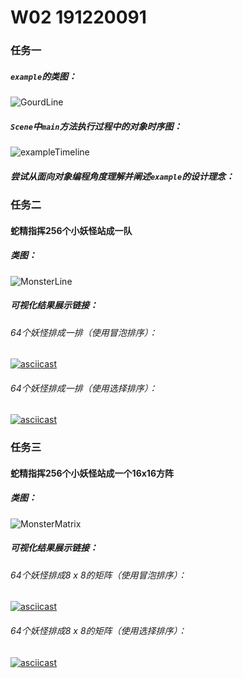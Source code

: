 # W02 191220091

### 任务一

##### `example`的类图：

![GourdLine](https://user-images.githubusercontent.com/80143498/135128876-4be6e82c-7bb3-48f0-97f8-fdda4bbc5a10.png)




##### `Scene`中`main`方法执行过程中的对象时序图：

![exampleTimeline](https://user-images.githubusercontent.com/80143498/135128906-21aed70a-8c11-43d0-99f8-8ba2faaa7ee6.png)




##### 尝试从面向对象编程角度理解并阐述`example`的设计理念：





### 任务二

#### 蛇精指挥256个小妖怪站成一队

##### 类图：

![MonsterLine](https://user-images.githubusercontent.com/80143498/135128953-e647e2bd-30cd-4fee-bb01-6b9f03ddd19e.png)




##### 可视化结果展示链接：
###### 64个妖怪排成一排（使用冒泡排序）：
[![asciicast](https://asciinema.org/a/438272.svg)](https://asciinema.org/a/438272)

###### 64个妖怪排成一排（使用选择排序）：
[![asciicast](https://asciinema.org/a/438270.svg)](https://asciinema.org/a/438270)



### 任务三

#### 蛇精指挥256个小妖怪站成一个16x16方阵

##### 类图：

![MonsterMatrix](https://user-images.githubusercontent.com/80143498/135128991-940e193d-a581-49fb-be08-4c6f23e4fbe0.png)




##### 可视化结果展示链接：
###### 64个妖怪排成8 x 8的矩阵（使用冒泡排序）：
[![asciicast](https://asciinema.org/a/438260.svg)](https://asciinema.org/a/438260)

###### 64个妖怪排成8 x 8的矩阵（使用选择排序）：
[![asciicast](https://asciinema.org/a/438263.svg)](https://asciinema.org/a/438263)



